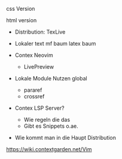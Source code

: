 css Version

html version

- Distribution: TexLive
- Lokaler text mf baum latex baum

- Contex Neovim
    - LivePreview

- Lokale Module Nutzen global 
    - pararef
    - crossref

- Contex LSP Server?
    - Wie regeln die das
    - Gibt es Snippets o.ae.

- Wie kommt man in die Haupt Distribution

https://wiki.contextgarden.net/Vim
